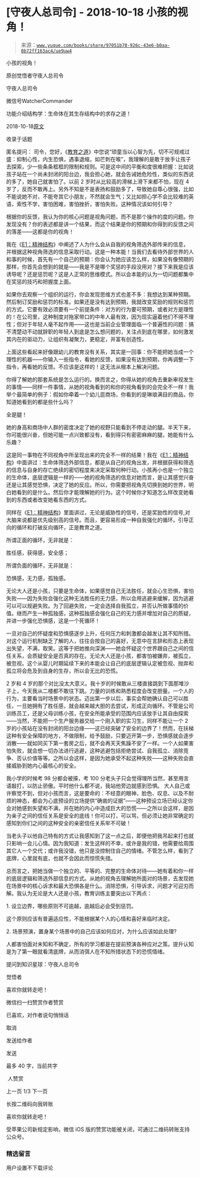 # [守夜人总司令] - 2018-10-18 小孩的视角！

> 来源：[`www.yuque.com/books/share/97051b78-926c-43e6-b0aa-0b72ff163ac4/ue9uw4`](https://www.yuque.com/books/share/97051b78-926c-43e6-b0aa-0b72ff163ac4/ue9uw4)



小孩的视角！ 

原创觉悟者守夜人总司令 

守夜人总司令 

微信号WatcherCommander 

功能介绍结构学：生命体在其生存结构中的求存之道！ 

2018-10-18[原文](https://mp.weixin.qq.com/s?__biz=MzAxNDk1NjI2Mw==&mid=2247483961&idx=1&sn=f2ea5bd6e8ffdfe6016289db388dddb6&chksm=9b8a21b1acfda8a76538fdf8cf526d2e49b68435803dcc7d6e9b76a81d9d3fa28746616654f3&scene=27#wechat_redirect&cpage=464) 

收录于话题 

匿名提问： 司令，您好，《[教育之道](http://mp.weixin.qq.com/s?__biz=MzAxNDk1NjI2Mw==&mid=2247483932&idx=1&sn=6b810ad6e04eec3ed188da154477d6fb&chksm=9b8a2194acfda882acdd8236493ccaa582c298d14f25de943a2230c90a9707fe7d72d335bc7c&scene=21#wechat_redirect)》中您说“顽童当以心智为先，切不可规戒过盛：抑制心性，内生恐惧，遇事退缩，如芒刺在喉”，我理解的是敢于放手让孩子去探索，少一些条条框框的限制和规则。可是这中间的平衡和度很难把握：比如说孩子站在一个尚未封闭的阳台边，我会担心她，就会告诫她危险性，类似的东西说的多了，她自己就害怕了。以前 2 岁时从比较高的滑梯上滑下来都不怕，现在 4 岁了，反而不敢再上。另外不知是不是表扬和鼓励多了，导致她自尊心很强，比如不能说她不对，不能夸其它小朋友，不然就会生气；又比如担心学不会比较难的英语，索性不学，害怕困难，害怕挫折，害怕失败。这种情况该如何引导？ 

根据你的反馈，我认为你的核心问题是视角问题，而不是那个操作的度的问题。你发现没有？你的表述都是讲一个结果，而这个结果是你的预期和你得到的反馈之间的落差——这都是你的视角！ 

我在《[E1：精神结构](http://mp.weixin.qq.com/s?__biz=MzAxNDk1NjI2Mw==&mid=2247483951&idx=1&sn=b8c11a2ac4777cebb5bb07c2c7fc29cc&chksm=9b8a21a7acfda8b10fcc253606d8b6f2003a333dc022fc89929894fde1c1394a01a4405ac338&scene=21#wechat_redirect)》中阐述了人为什么会从自我的视角筛选外部传来的信息，并根据这种视角筛选的信息采取行动。这是一种本能！当我们去看待外部世界的人和事的时候，首先有一个自己的预期：你会认为她应该怎么样，如果没有像预期的那样，你首先会想到的就是——我是不是哪个奖惩的手段没用对？接下来我是应该诱导呢？还是惩罚呢？这是人正常的思维模式。所以会本能的认为一切问题都集中在奖惩的技巧和把握度上面。 

如果你去观察一个组织的运行，你会发现思维方式也差不多：我想达到某种预期。然后制订奖励和惩罚的标准。如果还是没有达到预期，我就改变奖励的规则和惩罚的方式。它要有效必须要有一个前提条件：对方的行为要可预期，或者对方是理性的！在公司里，这种制度对拖家带口的中年人最有效，因为现实逼着他们不得不理性；但对于年轻人毫不起作用——这也是当前企业管理面临一个普遍性的问题：搞不清楚动不动就辞职的年轻人到底是怎么想问题的，关注点到底在哪里，如何激发其内在的驱动力，让组织有凝聚力，更稳定，并富有创造性。 

上面这些看起来好像跟幼儿的教育没有关系，其实是一回事：你不能把她当成一个理性的机器——你输入一些指令，看她的反馈，如果没有达到预期，你再调整一下指令，再看她的反馈。不应该是这样的！这无法从根本上解决问题。 

你得了解她的那套系统是怎么运行的。换而言之，你得从她的视角去重新审视发生的事情——同样一件事情，从她的视角看到的和你的视角看到的会完全不一样！我举个最简单的例子：假如你牵着一个幼儿逛商场，你看到的是琳琅满目的商品，你知道她看到的都是些什么吗？ 

全是腿！ 

她的身高和商场中人群的密度决定了她的视野只能看到不停走动的腿。半天下来，你可能很兴奋，但她可能一点兴致都没有，看到得只有密密麻麻的腿，她能有什么乐趣？ 

这是同一事物在不同视角中所呈现出来的完全不一样的结果！我在《[E1：精神结构](http://mp.weixin.qq.com/s?__biz=MzAxNDk1NjI2Mw==&mid=2247483951&idx=1&sn=b8c11a2ac4777cebb5bb07c2c7fc29cc&chksm=9b8a21a7acfda8b10fcc253606d8b6f2003a333dc022fc89929894fde1c1394a01a4405ac338&scene=21#wechat_redirect)》中面讲过：生命体筛选外部信息，都是从自己的视角出发，并根据获得和筛选的信息与自身的存亡绝续的密切程度来决定采取何种行动。小孩再小也是一个独立的生命体，底层逻辑是一样的——她的视角筛选的信息对她而言，是让其感觉兴奋还是让其感觉恐惧，决定了她的反应。所以，你需要把视角先切换到她的世界，明白她看到的是什么。然后你才能理解她的行为。这个时候你才知道怎么样改变她看到的东西或者改变她看东西的方式。 

同样在《[E1：精神结构](http://mp.weixin.qq.com/s?__biz=MzAxNDk1NjI2Mw==&mid=2247483951&idx=1&sn=b8c11a2ac4777cebb5bb07c2c7fc29cc&chksm=9b8a21a7acfda8b10fcc253606d8b6f2003a333dc022fc89929894fde1c1394a01a4405ac338&scene=21#wechat_redirect)》里面讲过，无论是威胁性的信号，还是奖励性的信号,对大脑来说都是优先级别高的信号。而且，更容易形成一种自我强化的循环。引导正向的循环和打破反向循环，正是教育之道。 

所谓正面的循环，无非就是： 

胜任感，获得感，安全感； 

所谓负面的循环，无非就是： 

恐惧感，无力感，孤独感。 

无论大人还是小孩，只要是生命体，如果感觉自己无法胜任，就会心生恐惧，害怕失败——因为失败会强化这种无法胜任的无力感，所以会用逃避来缓解，因为逃避可以可以规避失败。为了回避失败，一定会选择自我孤立，并否认所做事情的价值。继而产生一种孤独感，这种孤独感会强化自己的无力感并增加对自己的质疑，并进一步强化恐惧感，这是一个死循环！ 

一旦对自己的怀疑度和恐惧感逐步上升，任何压力和刺激都会越发让其不知所措。对这个运行机制缺乏了解的人，往往会按自己的喜好，无意中在言辞和形态上表现出失望，不满，取笑。这等于把她推向深渊——她会怀疑这个世界跟自己之间的信任关系，会质疑安全是否真的存在。无论大人还是小孩，都害怕被嫌弃，被孤立，被忽视。这个从婴儿时期延续下来的本能会让自己的底层逻辑认定被忽视、抛弃和孤立将会危及到自身的生存，所以会无比的恐慌。 

2 岁和 4 岁的那个对比没太大意义。我十岁的时候敢从三楼直接跳到下面那堆沙子上，今天我从二楼都不敢往下跳。力量的训练和熟悉程度会改变胆量。一个人的行为，主要看当时场景中的状态。迈出第一步以后，事实会帮她确认自己可以胜任，一旦她拥有了胜任感，就会越来越大胆的去尝试，形成正向循环。不管是公司训练员工，还是父母训练小孩，在安全所能承受的范围内应该放手让其自由探索——当然，不能把一个生产服务器交给一个刚入职的实习生，同样不能让一个 2 岁的小孩站在没有封闭的阳台边缘——这已经突破了安全的边界了！然而，在扶梯这种有安全保障的地方，不做限制，给予鼓励，只要迈开第一步，恐惧感就会逐步消散——就如同买下第一套房之后，就不会再天天焦躁不安了一样。一个人如果害怕失败，就会想一切办法进行逃避，这种逃避包括拒绝尝试、自我孤立、消除竞争、否认价值等等。之所以会这样，是因为她承受不起这种失败——这种失败会直接威胁到她内心最核心的安全。 

我小学的时候考 98 分都会被揍，考 100 分老头子只会觉得理所当然，甚至用言语敲打，以防止骄傲。平时他什么都不说，我站他旁边就感到恐惧。 大人自己或许察觉不到，但对小孩而言，这是要命的：不经意的眼神，脸色、叹息、以及不耐烦的神态，都会为心底预设的立场提供“确凿的证据”——这种预设立场已经认定你会对她感到失望和不满，并在她的内心中造成巨大的恐慌——之所以会这样，是因为亲子之间的信任关系是安全的底线！你可以打，可以骂，但必须让她非常确定的感知到你们之间的这种安全的亲密信任关系牢不可破！ 

当老头子以他自己特有的方式让我感知到了这一点之后，即便他把我吊起来打也就只影响一会儿心情。因为我知道：发生这样的不幸，或许是我的错，他需要给周围其它人一个交代；或许我没错，他只是没控制住自己的情绪。不管怎么样，看到了底牌，心里就有底，也就不会因此而惊慌失措。 

总而言之，把她当做一个独立的、平等的、完整的生命体对待——她有着和你一样的底层逻辑和筛选外部信息的方式。从她的视角去理解她所面对的场景，去发现她在场景中的核心诉求和最大恐惧各是什么。消除恐惧，引导诉求，问题才可迎刃而解。我认为无论是大人还是小孩，教育训练主要突出以下两点： 

1\. 设立边界，哪些原则不可逾越，逾越后必会受到惩罚。 

这个原则应该有普遍适应性，不能根据某个人的心情和喜好来临时决定。 

2\. 场景预演，置身某个场景中的自己应该如何应对，为什么应该如此处理? 

人都害怕面对未知和不确定，所有的学习都是在提前预演各种应对之策。提升认知是为了第一眼就看清底牌，从而消弭人在不知所措状态下的恐慌情绪。 

提问到知识星球：守夜人总司令  



觉悟者 

喜欢你就转走吧！ 

微信扫一扫赞赏作者赞赏 

已喜欢，对作者说句悄悄话 

取消 

发送给作者 

发送 

最多 40 字，当前共字 

 人赞赏 

上一页 1/3 下一页 

长按二维码向我转账 

喜欢你就转走吧！ 

受苹果公司新规定影响，微信 iOS 版的赞赏功能被关闭，可通过二维码转账支持公众号。 

### 精选留言 

用户设置不下载评论